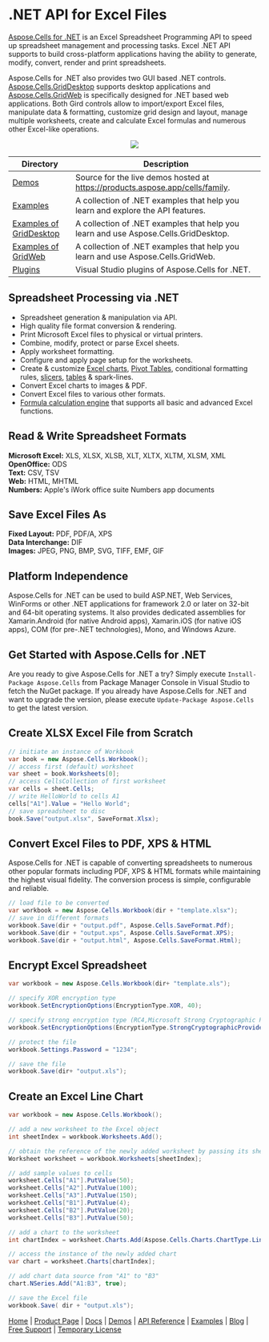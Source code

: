 # .NET API for Excel Files

[Aspose.Cells for .NET](https://products.aspose.com/cells/net) is an Excel Spreadsheet Programming API to speed up spreadsheet management and processing tasks. Excel .NET API supports to build cross-platform applications having the ability to generate, modify, convert, render and print spreadsheets.

Aspose.Cells for .NET also provides two GUI based .NET controls. [Aspose.Cells.GridDesktop](https://docs.aspose.com/cells/net/how-to-use-aspose-cells-griddesktop/) supports desktop applications and [Aspose.Cells.GridWeb](https://docs.aspose.com/cells/net/how-to-use-aspose-cells-gridweb-with-net-core/) is specifically designed for .NET based web applications. Both Gird controls allow to import/export Excel files, manipulate data & formatting, customize grid design and layout, manage multiple worksheets, create and calculate Excel formulas and numerous other Excel-like operations.

<p align="center">
  <a title="Download ZIP" href="https://github.com/aspose-cells/Aspose.Cells-for-.NET/archive/master.zip">
    <img src="http://i.imgur.com/hwNhrGZ.png" />
  </a>
</p>

Directory | Description
--------- | -----------
[Demos](Demos)  | Source for the live demos hosted at https://products.aspose.app/cells/family.
[Examples](Examples)  | A collection of .NET examples that help you learn and explore the API features.
[Examples of GridDesktop](Examples_GridDesktop)  | A collection of .NET examples that help you learn and use Aspose.Cells.GridDesktop.
[Examples of GridWeb](Examples_GridWeb)  | A collection of .NET examples that help you learn and use Aspose.Cells.GridWeb.
[Plugins](Plugins)  | Visual Studio plugins of Aspose.Cells for .NET.

## Spreadsheet Processing via .NET

- Spreadsheet generation & manipulation via API.
- High quality file format conversion & rendering.
- Print Microsoft Excel files to physical or virtual printers.
- Combine, modify, protect or parse Excel sheets.
- Apply worksheet formatting.
- Configure and apply page setup for the worksheets.
- Create & customize [Excel charts](https://docs.aspose.com/cells/net/creating-and-customizing-charts/), [Pivot Tables](https://docs.aspose.com/cells/net/pivot-table-and-source-data/), conditional formatting rules, [slicers](https://docs.aspose.com/cells/net/create-slicer-to-a-pivot-table/), [tables](https://docs.aspose.com/cells/net/create-and-format-table/) & spark-lines.
- Convert Excel charts to images & PDF.
- Convert Excel files to various other formats.
- [Formula calculation engine](https://docs.aspose.com/cells/net/supported-formula-functions/) that supports all basic and advanced Excel functions.

## Read & Write Spreadsheet Formats

**Microsoft Excel:** XLS, XLSX, XLSB, XLT, XLTX, XLTM, XLSM, XML\
**OpenOffice:** ODS\
**Text:** CSV, TSV\
**Web:** HTML, MHTML\
**Numbers:** Apple's iWork office suite Numbers app documents

## Save Excel Files As

**Fixed Layout:** PDF, PDF/A, XPS\
**Data Interchange:** DIF\
**Images:** JPEG, PNG, BMP, SVG, TIFF, EMF, GIF

## Platform Independence

Aspose.Cells for .NET can be used to build ASP.NET, Web Services, WinForms or other .NET applications for framework 2.0 or later on 32-bit and 64-bit operating systems. It also provides dedicated assemblies for Xamarin.Android (for native Android apps), Xamarin.iOS (for native iOS apps), COM (for pre-.NET technologies), Mono, and Windows Azure.

## Get Started with Aspose.Cells for .NET

Are you ready to give Aspose.Cells for .NET a try? Simply execute `Install-Package Aspose.Cells` from Package Manager Console in Visual Studio to fetch the NuGet package. If you already have Aspose.Cells for .NET and want to upgrade the version, please execute `Update-Package Aspose.Cells` to get the latest version.

## Create XLSX Excel File from Scratch

```csharp
// initiate an instance of Workbook
var book = new Aspose.Cells.Workbook();
// access first (default) worksheet
var sheet = book.Worksheets[0];
// access CellsCollection of first worksheet
var cells = sheet.Cells;
// write HelloWorld to cells A1
cells["A1"].Value = "Hello World";
// save spreadsheet to disc
book.Save("output.xlsx", SaveFormat.Xlsx);
```

## Convert Excel Files to PDF, XPS & HTML

Aspose.Cells for .NET is capable of converting spreadsheets to numerous other popular formats including PDF, XPS & HTML formats while maintaining the highest visual fidelity. The conversion process is simple, configurable and reliable.

```csharp
// load file to be converted
var workbook = new Aspose.Cells.Workbook(dir + "template.xlsx");
// save in different formats
workbook.Save(dir + "output.pdf", Aspose.Cells.SaveFormat.Pdf);
workbook.Save(dir + "output.xps", Aspose.Cells.SaveFormat.XPS);
workbook.Save(dir + "output.html", Aspose.Cells.SaveFormat.Html);
```

## Encrypt Excel Spreadsheet

```csharp
var workbook = new Aspose.Cells.Workbook(dir+ "template.xls");

// specify XOR encryption type
workbook.SetEncryptionOptions(EncryptionType.XOR, 40);

// specify strong encryption type (RC4,Microsoft Strong Cryptographic Provider)
workbook.SetEncryptionOptions(EncryptionType.StrongCryptographicProvider, 128);

// protect the file
workbook.Settings.Password = "1234";

// save the file
workbook.Save(dir+ "output.xls");
```

## Create an Excel Line Chart

```csharp
var workbook = new Aspose.Cells.Workbook();

// add a new worksheet to the Excel object
int sheetIndex = workbook.Worksheets.Add();

// obtain the reference of the newly added worksheet by passing its sheet index
Worksheet worksheet = workbook.Worksheets[sheetIndex];

// add sample values to cells
worksheet.Cells["A1"].PutValue(50);
worksheet.Cells["A2"].PutValue(100);
worksheet.Cells["A3"].PutValue(150);
worksheet.Cells["B1"].PutValue(4);
worksheet.Cells["B2"].PutValue(20);
worksheet.Cells["B3"].PutValue(50);

// add a chart to the worksheet
int chartIndex = worksheet.Charts.Add(Aspose.Cells.Charts.ChartType.Line, 5, 0, 15, 5);

// access the instance of the newly added chart
var chart = worksheet.Charts[chartIndex];

// add chart data source from "A1" to "B3"
chart.NSeries.Add("A1:B3", true);

// save the Excel file
workbook.Save( dir + "output.xls");
```

[Home](https://www.aspose.com/) | [Product Page](https://products.aspose.com/cells/net) | [Docs](https://docs.aspose.com/cells/net/) | [Demos](https://products.aspose.app/cells/family) | [API Reference](https://apireference.aspose.com/cells/net) | [Examples](https://github.com/aspose-cells/Aspose.Cells-for-.NET) | [Blog](https://blog.aspose.com/category/cells/) | [Free Support](https://forum.aspose.com/c/cells) |  [Temporary License](https://purchase.aspose.com/temporary-license)
